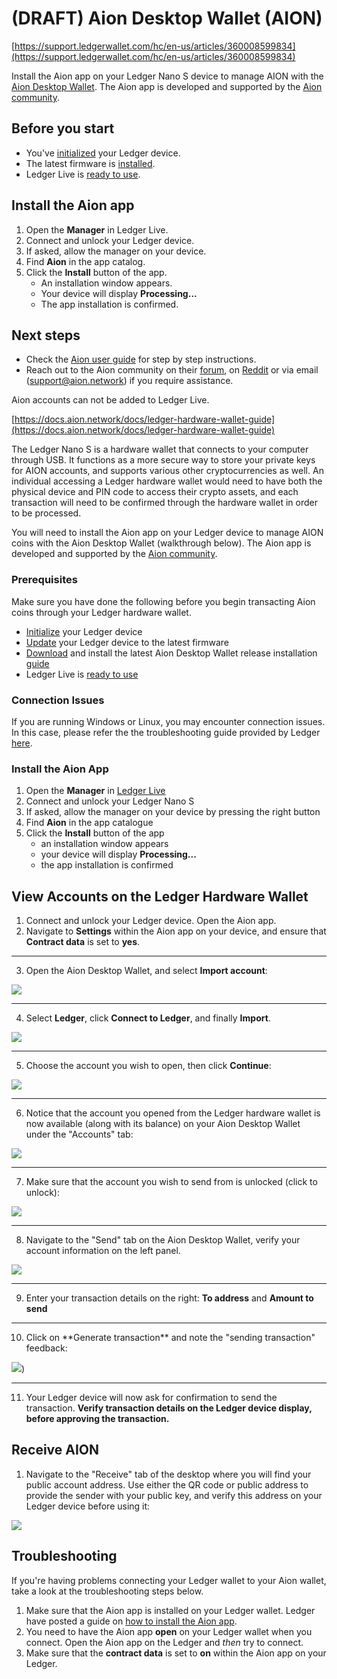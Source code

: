 # (DRAFT) Aion Desktop Wallet (AION)

[https://support.ledgerwallet.com/hc/en-us/articles/360008599834](https://support.ledgerwallet.com/hc/en-us/articles/360008599834)

Install the Aion app on your Ledger Nano S device to manage AION with the [Aion Desktop Wallet](https://docs.aion.network/v1.1/docs/install-the-aion-desktop-wallet). The Aion app is developed and supported by the [Aion community](https://aion.network/).

## Before you start

-   You've [initialized](https://support.ledgerwallet.com/hc/en-us/articles/360000613793) your Ledger device.
-   The latest firmware is [installed](https://support.ledgerwallet.com/hc/en-us/articles/360002731113).
-   Ledger Live is [ready to use](https://support.ledgerwallet.com/hc/en-us/articles/360006395233).

## Install the Aion app

1.  Open the **Manager** in Ledger Live.
2.  Connect and unlock your Ledger device.
3.  If asked, allow the manager on your device.
4.  Find **Aion** in the app catalog.
5.  Click the **Install** button of the app.
    -   An installation window appears.
    -   Your device will display **Processing...**
    -   The app installation is confirmed.

## Next steps

-   Check the [Aion user guide](https://docs.aion.network/docs/ledger-hardware-wallet-guide) for step by step instructions.
-   Reach out to the Aion community on their [forum](https://forum.aion.network/), on [Reddit](https://www.reddit.com/r/AionNetwork/) or via email ([support@aion.network](mailto:support@aion.network)) if you require assistance.

Aion accounts can not be added to Ledger Live.

[https://docs.aion.network/docs/ledger-hardware-wallet-guide](https://docs.aion.network/docs/ledger-hardware-wallet-guide)

The Ledger Nano S is a hardware wallet that connects to your computer through USB. It functions as a more secure way to store your private keys for AION accounts, and supports various other cryptocurrencies as well. An individual accessing a Ledger hardware wallet would need to have both the physical device and PIN code to access their crypto assets, and each transaction will need to be confirmed through the hardware wallet in order to be processed.

You will need to install the Aion app on your Ledger device to manage AION coins with the Aion Desktop Wallet (walkthrough below). The Aion app is developed and supported by the [Aion community](https://aion.network/).

### Prerequisites

Make sure you have done the following before you begin transacting Aion coins through your Ledger hardware wallet.

-   [Initialize](https://support.ledgerwallet.com/hc/en-us/articles/360000613793) your Ledger device
-   [Update](https://support.ledgerwallet.com/hc/en-us/articles/360002731113) your Ledger device to the latest firmware
-   [Download](https://github.com/aionnetwork/Desktop-Wallet/releases/tag/1.1.0) and install the latest Aion Desktop Wallet release installation [guide](https://docs.aion.network/page/create-an-aion-wallet)
-   Ledger Live is [ready to use](https://support.ledgerwallet.com/hc/en-us/articles/360006395233)

### Connection Issues

If you are running Windows or Linux, you may encounter connection issues. In this case, please refer the the troubleshooting guide provided by Ledger [here](https://support.ledgerwallet.com/hc/en-us/articles/115005165269-Fix-connection-issues).
 
### Install the Aion App

1.  Open the **Manager** in [Ledger Live](https://www.ledger.com/pages/ledger-live)
2.  Connect and unlock your Ledger Nano S
3.  If asked, allow the manager on your device by pressing the right button
4.  Find **Aion** in the app catalogue
5.  Click the **Install** button of the app
    -   an installation window appears
    -   your device will display **Processing...**
    -   the app installation is confirmed

## View Accounts on the Ledger Hardware Wallet

1.  Connect and unlock your Ledger device. Open the Aion app.
2.  Navigate to **Settings** within the Aion app on your device, and ensure that **Contract data** is set to **yes**.

---

3.  Open the Aion Desktop Wallet, and select **Import account**:

![](https://files.readme.io/13fb18c-1.png)

---

<ol start="4">
<li>Select <b>Ledger</b>, click <b>Connect to Ledger</b>, and finally <b>Import</b>.</li>
</ol>

![](https://files.readme.io/e78874d-2.png)
  
---

<ol start="5">
<li>Choose the account you wish to open, then click <b>Continue</b>:</li></ol>
  

![](https://files.readme.io/661c454-3.png)

---

<ol start="6">
<li> Notice that the account you opened from the Ledger hardware wallet is now available (along with its balance) on your Aion Desktop Wallet under the "Accounts" tab:</li></ol>

![](https://files.readme.io/d8bcd24-5.png)

---
  
<ol start="7">
<li>Make sure that the account you wish to send from is unlocked (click to unlock):</li></ol>

![](https://files.readme.io/f3d475d-4.png)

---

<ol start="8">
<li>Navigate to the "Send" tab on the Aion Desktop Wallet, verify your account information on the left panel.</li></ol>

![](https://files.readme.io/479554c-5.png)

---
  
<ol start="9">
<li>Enter your transaction details on the right: <b>To address</b> and <b>Amount to send</b></li></ol>

---

<ol start="10">
<li>Click on **Generate transaction** and note the "sending transaction" feedback:</li></ol>

![](https://files.readme.io/e48c87b-sending_transaction.png))

---

<ol start="11">  
<li>Your Ledger device will now ask for confirmation to send the transaction. <b>Verify transaction details on the Ledger device display, before approving the transaction.</b></li></ol>


## Receive AION

1.  Navigate to the "Receive" tab of the desktop where you will find your public account address. Use either the QR code or public address to provide the sender with your public key, and verify this address on your Ledger device before using it:


![](https://files.readme.io/8ca48e2-6.png)


##  Troubleshooting

If you're having problems connecting your Ledger wallet to your Aion wallet, take a look at the troubleshooting steps below.

1.  Make sure that the Aion app is installed on your Ledger wallet. Ledger have posted a guide on [how to install the Aion app](https://support.ledgerwallet.com/hc/en-us/articles/360008599834-Aion-AION-).
2.  You need to have the Aion app **open** on your Ledger wallet when you connect. Open the Aion app on the Ledger and _then_ try to connect.
3.  Make sure that the **contract data** is set to **on** within the Aion app on your Ledger.